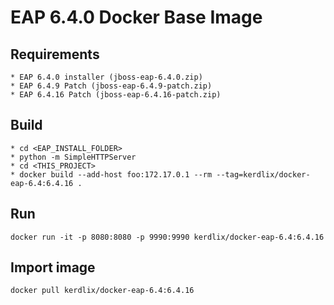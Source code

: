 # EAP 6.4.0 Docker Base Image

## Requirements
```
* EAP 6.4.0 installer (jboss-eap-6.4.0.zip)
* EAP 6.4.9 Patch (jboss-eap-6.4.9-patch.zip)
* EAP 6.4.16 Patch (jboss-eap-6.4.16-patch.zip)
```

## Build
```
* cd <EAP_INSTALL_FOLDER>
* python -m SimpleHTTPServer
* cd <THIS_PROJECT>
* docker build --add-host foo:172.17.0.1 --rm --tag=kerdlix/docker-eap-6.4:6.4.16 .
```

## Run
```
docker run -it -p 8080:8080 -p 9990:9990 kerdlix/docker-eap-6.4:6.4.16
```

## Import image
```
docker pull kerdlix/docker-eap-6.4:6.4.16
```


